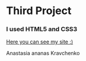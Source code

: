 # Third Project

### I used HTML5 and CSS3

[Here you can see my site :)]()


Anastasia ananas Kravchenko 
